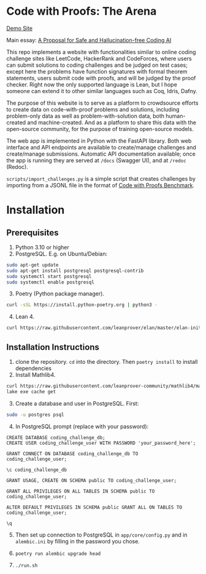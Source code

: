 # Code with Proofs: The Arena

[Demo Site](http://www.codeproofarena.com:8000/)

Main essay: [A Proposal for Safe and Hallucination-free Coding AI](https://gasstationmanager.github.io/ai/2024/11/04/a-proposal.html)

This repo implements a website with functionalities similar to online coding challenge sites like LeetCode, HackerRank and CodeForces, where users can submit solutions to coding challenges and be judged on test cases; except here the problems have function signatures with formal theorem statements, users submit code with proofs, and will be judged by the proof checker. Right now the only supported language is Lean, but I hope someone can extend it to other similar languages such as Coq, Idris, Dafny.

The purpose of this website is to serve as a platform to crowdsource efforts to create data on code-with-proof problems and solutions, including problem-only data as well as problem-with-solution data, both human-created and machine-created. And as a platform to share this data with the open-source community, for the purpose of training open-source models.

The web app is implemented in Python with the FastAPI library. Both web interface and API endpoints are available to create/manage challenges
and create/manage submissions. Automatic API documentation available; once the app is running
they are served  at `/docs` (Swagger UI), and  at `/redoc` (Redoc).

`scripts/import_challenges.py` is a simple script that creates challenges by importing from a JSONL file
in the format of [Code with Proofs Benchmark](https://github.com/GasStationManager/CodeProofBenchmark).

# Installation 

## Prerequisites

1. Python 3.10 or higher
2. PostgreSQL. E.g. on Ubuntu/Debian:
```bash
sudo apt-get update
sudo apt-get install postgresql postgresql-contrib
sudo systemctl start postgresql
sudo systemctl enable postgresql
```
3. Poetry (Python package manager).
```bash
curl -sSL https://install.python-poetry.org | python3 -
```
4. Lean 4.
```bash
curl https://raw.githubusercontent.com/leanprover/elan/master/elan-init.sh -sSf | sh
```

## Installation Instructions

1. clone the repository. `cd` into the directory. Then `poetry install` to install dependencies
2. Install Mathlib4. 
```bash
curl https://raw.githubusercontent.com/leanprover-community/mathlib4/master/lean-toolchain -o lean-toolchain
lake exe cache get
```
3. Create a database and user in PostgreSQL. First:
```bash
sudo -u postgres psql
```

4. In PostgreSQL prompt (replace with your password):

```
CREATE DATABASE coding_challenge_db;
CREATE USER coding_challenge_user WITH PASSWORD 'your_password_here';

GRANT CONNECT ON DATABASE coding_challenge_db TO coding_challenge_user;

\c coding_challenge_db

GRANT USAGE, CREATE ON SCHEMA public TO coding_challenge_user;

GRANT ALL PRIVILEGES ON ALL TABLES IN SCHEMA public TO coding_challenge_user;

ALTER DEFAULT PRIVILEGES IN SCHEMA public GRANT ALL ON TABLES TO coding_challenge_user;

\q
```

5. Then set up connection to PostgreSQL in `app/core/config.py` and in `alembic.ini` by filling in the password you chose.

6. `poetry run alembic upgrade head` 

7. `./run.sh`
